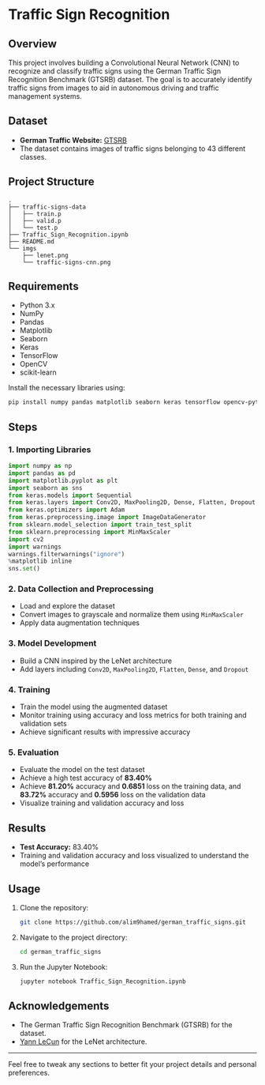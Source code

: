 
# Traffic Sign Recognition

## Overview
This project involves building a Convolutional Neural Network (CNN) to recognize and classify traffic signs using the German Traffic Sign Recognition Benchmark (GTSRB) dataset. The goal is to accurately identify traffic signs from images to aid in autonomous driving and traffic management systems.

## Dataset
- **German Traffic Website:** [GTSRB](https://benchmark.ini.rub.de/gtsrb_news.html)
- The dataset contains images of traffic signs belonging to 43 different classes.

## Project Structure
```
.
├── traffic-signs-data
│   ├── train.p
│   ├── valid.p
│   └── test.p
├── Traffic_Sign_Recognition.ipynb
├── README.md
└── imgs
    ├── lenet.png
    └── traffic-signs-cnn.png
```

## Requirements
- Python 3.x
- NumPy
- Pandas
- Matplotlib
- Seaborn
- Keras
- TensorFlow
- OpenCV
- scikit-learn

Install the necessary libraries using:
```bash
pip install numpy pandas matplotlib seaborn keras tensorflow opencv-python scikit-learn
```

## Steps

### 1. Importing Libraries
```python
import numpy as np
import pandas as pd
import matplotlib.pyplot as plt
import seaborn as sns
from keras.models import Sequential
from keras.layers import Conv2D, MaxPooling2D, Dense, Flatten, Dropout
from keras.optimizers import Adam
from keras.preprocessing.image import ImageDataGenerator
from sklearn.model_selection import train_test_split
from sklearn.preprocessing import MinMaxScaler
import cv2
import warnings
warnings.filterwarnings("ignore")
%matplotlib inline
sns.set()
```

### 2. Data Collection and Preprocessing
- Load and explore the dataset
- Convert images to grayscale and normalize them using `MinMaxScaler`
- Apply data augmentation techniques

### 3. Model Development
- Build a CNN inspired by the LeNet architecture
- Add layers including `Conv2D`, `MaxPooling2D`, `Flatten`, `Dense`, and `Dropout`

### 4. Training
- Train the model using the augmented dataset
- Monitor training using accuracy and loss metrics for both training and validation sets
- Achieve significant results with impressive accuracy

### 5. Evaluation
- Evaluate the model on the test dataset
- Achieve a high test accuracy of **83.40%**
- Achieve **81.20%** accuracy and **0.6851** loss on the training data, and **83.72%** accuracy and **0.5956** loss on the validation data
- Visualize training and validation accuracy and loss

## Results
- **Test Accuracy:** 83.40%
- Training and validation accuracy and loss visualized to understand the model’s performance

## Usage
1. Clone the repository:
   ```bash
   git clone https://github.com/alim9hamed/german_traffic_signs.git
   ```
2. Navigate to the project directory:
   ```bash
   cd german_traffic_signs
   ```
3. Run the Jupyter Notebook:
   ```bash
   jupyter notebook Traffic_Sign_Recognition.ipynb
   ```

## Acknowledgements
- The German Traffic Sign Recognition Benchmark (GTSRB) for the dataset.
- [Yann LeCun](http://yann.lecun.com/exdb/publis/pdf/lecun-01a.pdf) for the LeNet architecture.
---

Feel free to tweak any sections to better fit your project details and personal preferences.
